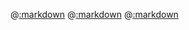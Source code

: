 @[:markdown](1-tenant-site-creation.md)
@[:markdown](2-partial-page-design-basics.md)
@[:markdown](3-rendering-variants-pt-1-basics.md)